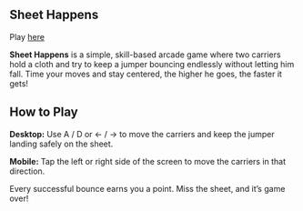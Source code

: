 ## Sheet Happens

Play [here](https://microstudio.dev/i/EJTheBae/sheethappens/)

**Sheet Happens** is a simple, skill-based arcade game where two carriers hold a cloth and try to keep a jumper bouncing endlessly without letting him fall. Time your moves and stay centered, the higher he goes, the faster it gets!

## How to Play
**Desktop:** Use A / D or ← / → to move the carriers and keep the jumper landing safely on the sheet.

**Mobile:** Tap the left or right side of the screen to move the carriers in that direction.

Every successful bounce earns you a point. Miss the sheet, and it’s game over!
